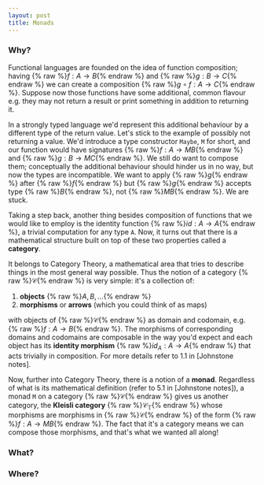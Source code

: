 ```yaml
---
layout: post
title: Monads
---
```


### Why?
Functional languages are founded on the idea of function 
composition; having {% raw %}$f: A \rightarrow B${% endraw %} and 
{% raw %}$g: B \rightarrow C${% endraw %} we can create a composition
{% raw %}$g \circ f: A \rightarrow C${% endraw %}.
Suppose now those functions have some additional, common
flavour e.g. they may not return a result or print something in addition
to returning it.

In a strongly typed language we'd represent this additional behaviour by
a different type of the return value. Let's stick to the example of 
possibly not returning a value. We'd introduce a type constructor `Maybe`,
`M` for short, and our function would have signatures 
{% raw %}$f:A \rightarrow MB${% endraw %} and {% raw %}$g:B \rightarrow MC${% endraw %}.
We still do want to compose them; conceptually the additional behaviour
should hinder us in no way, but now the types are incompatible. We want 
to apply {% raw %}$g${% endraw %} after {% raw %}$f${% endraw %} but
{% raw %}$g${% endraw %} accepts type {% raw %}$B${% endraw %}, not
{% raw %}$MB${% endraw %}. We are stuck.

Taking a step back, another thing besides composition of functions that
we would like to employ is the identity function {% raw %}$id: A \rightarrow A${% endraw %},
a trivial computation for any type `A`. Now, it turns out that there is a
mathematical structure built on top of these two properties called a **category**.

It belongs to Category Theory, a mathematical area that tries to describe
things in the most general way possible. Thus the notion of a category
{% raw %}$\mathcal{C}${% endraw %} is very simple: it's a collection of: 
1. **objects** {% raw %}$A, B, \ldots${% endraw %}
2. **morphisms** or **arrows** (which you could think of as maps)


with objects of {% raw %}$\mathcal{C}${% endraw %}
as domain and codomain, e.g. {% raw %}$f:A \rightarrow B${% endraw %}.
The morphisms of corresponding domains and codomains are composable in
the way you'd expect and each object has its **identity morphism**
{% raw %}$id_A:A \rightarrow A${% endraw %} that acts trivially in
composition. For more details refer to 1.1 in [Johnstone notes].

Now, further into Category Theory, there is a notion of a **monad**.
Regardless of what is its mathematical definition 
(refer to 5.1 in [Johnstone notes]), a monad `M` on a category
{% raw %}$\mathcal{C}${% endraw %} gives us another category, the 
**Kleisli category** {% raw %}$\mathcal{C}_\mathbb{T}${% endraw %} whose morphisms 
are morphisms in {% raw %}$\mathcal{C}${% endraw %} of the form
{% raw %}$f:A\rightarrow MB${% endraw %}. The fact that it's a category
means we can compose those morphisms, and that's what we wanted all along!

### What?

### Where?
